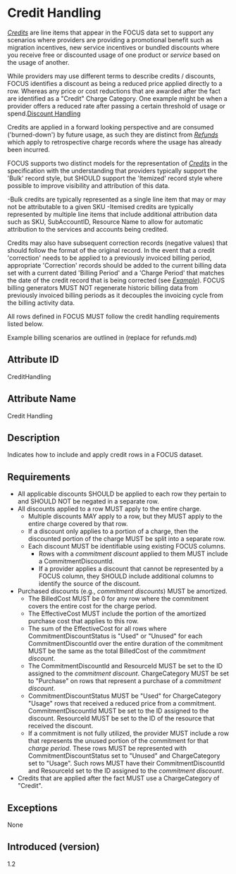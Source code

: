 # Credit Handling

 [*Credits*](#glossary:credit) are line items that appear in the FOCUS data set to support any scenarios where providers are providing a promotional benefit such as migration incentives, new service incentives or bundled discounts where you receive free or discounted usage of one product or *service* based on the usage of another. 

While providers may use different terms to describe credits / discounts, FOCUS identifies a discount as being a reduced price applied directly to a row. Whereas any price or cost reductions that are awarded after the fact are identified as a "Credit" Charge Category. One example might be when a provider offers a reduced rate after passing a certain threshold of usage or spend.[Discount Handling](#discounthandling)

Credits are applied in a forward looking perspective and are consumed ('burned-down') by future usage, as such they are distinct from [*Refunds*](#glossary:refund) which apply to retrospective charge records where the usage has already been incurred.

FOCUS supports two distinct models for the representation of [*Credits*](#glossary:credit) in the specification with the understanding that providers typically support the 'Bulk' record style, but SHOULD support the 'Itemized' record style where possible to improve visibility and attribution of this data.

-Bulk credits are typically represented as a single line item that may or may not be attributable to a given SKU
-Itemised credits are typically represented by multiple line items that include additional attribution data such as SKU, SubAccountID, Resource Name to allow for automatic attribution to the services and accounts being credited.

Credits may also have subsequent correction records (negative values) that should follow the format of the original record. In the event that a credit 'correction' needs to be applied to a previously invoiced billing period, appropriate 'Correction' records should be added to the current billing data set with a current dated 'Billing Period' and a 'Charge Period' that matches the date of the credit record that is being corrected (see [*Example*](#refunds:myexample)). FOCUS billing generators MUST NOT regenerate historic billing data from previously invoiced billing periods as it decouples the invoicing cycle from the billing activity data.

All rows defined in FOCUS MUST follow the credit handling requirements listed below.

Example billing scenarios are outlined in (replace for refunds.md)

## Attribute ID

CreditHandling

## Attribute Name

Credit Handling

## Description

Indicates how to include and apply credit rows in a FOCUS dataset.

## Requirements

* All applicable discounts SHOULD be applied to each row they pertain to and SHOULD NOT be negated in a separate row.
* All discounts applied to a row MUST apply to the entire charge.
  * Multiple discounts MAY apply to a row, but they MUST apply to the entire charge covered by that row.
  * If a discount only applies to a portion of a charge, then the discounted portion of the charge MUST be split into a separate row.
  * Each discount MUST be identifiable using existing FOCUS columns.
    * Rows with a *commitment discount* applied to them MUST include a CommitmentDiscountId.
    * If a provider applies a discount that cannot be represented by a FOCUS column, they SHOULD include additional columns to identify the source of the discount.
* Purchased discounts (e.g., *commitment discounts*) MUST be amortized.
  * The BilledCost MUST be 0 for any row where the commitment covers the entire cost for the charge period.
  * The EffectiveCost MUST include the portion of the amortized purchase cost that applies to this row.
  * The sum of the EffectiveCost for all rows where CommitmentDiscountStatus is "Used" or "Unused" for each CommitmentDiscountId over the entire duration of the commitment MUST be the same as the total BilledCost of the *commitment discount*.
  * The CommitmentDiscountId and ResourceId MUST be set to the ID assigned to the *commitment discount*. ChargeCategory MUST be set to "Purchase" on rows that represent a purchase of a *commitment discount*.
  * CommitmentDiscountStatus MUST be "Used" for ChargeCategory "Usage" rows that received a reduced price from a commitment. CommitmentDiscountId MUST be set to the ID assigned to the discount. ResourceId MUST be set to the ID of the resource that received the discount.
  * If a commitment is not fully utilized, the provider MUST include a row that represents the unused portion of the commitment for that *charge period*. These rows MUST be represented with CommitmentDiscountStatus set to "Unused" and ChargeCategory set to "Usage". Such rows MUST have their CommitmentDiscountId and ResourceId set to the ID assigned to the *commitment discount*.
* Credits that are applied after the fact MUST use a ChargeCategory of "Credit".

## Exceptions

None

## Introduced (version)

1.2